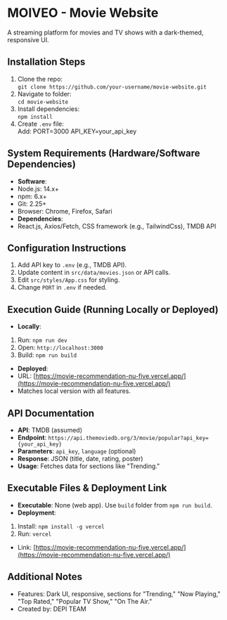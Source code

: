 # MOIVEO - Movie Website

A streaming platform for movies and TV shows with a dark-themed, responsive UI.

## Installation Steps

1. Clone the repo:  
   `git clone https://github.com/your-username/movie-website.git`  
2. Navigate to folder:  
   `cd movie-website`  
3. Install dependencies:  
   `npm install`  
4. Create `.env` file:  
   Add:  PORT=3000
         API_KEY=your_api_key
   
## System Requirements (Hardware/Software Dependencies)

- **Software**:
- Node.js: 14.x+  
- npm: 6.x+  
- Git: 2.25+  
- Browser: Chrome, Firefox, Safari  
- **Dependencies**:  
- React.js, Axios/Fetch, CSS framework (e.g., TailwindCss), TMDB API

## Configuration Instructions

1. Add API key to `.env` (e.g., TMDB API).  
2. Update content in `src/data/movies.json` or API calls.  
3. Edit `src/styles/App.css` for styling.  
4. Change `PORT` in `.env` if needed.

## Execution Guide (Running Locally or Deployed)

- **Locally**:  
1. Run: `npm run dev`  
2. Open: `http://localhost:3000`  
3. Build: `npm run build`  
- **Deployed**:  
- URL: [https://movie-recommendation-nu-five.vercel.app/](https://movie-recommendation-nu-five.vercel.app/)
- Matches local version with all features.

## API Documentation

- **API**: TMDB (assumed)  
- **Endpoint**: `https://api.themoviedb.org/3/movie/popular?api_key={your_api_key}`  
- **Parameters**: `api_key`, `language` (optional)  
- **Response**: JSON (title, date, rating, poster)  
- **Usage**: Fetches data for sections like "Trending."

## Executable Files & Deployment Link

- **Executable**: None (web app). Use `build` folder from `npm run build`.  
- **Deployment**:  
1. Install: `npm install -g vercel`  
2. Run: `vercel`  
- Link: [https://movie-recommendation-nu-five.vercel.app/](https://movie-recommendation-nu-five.vercel.app/)

## Additional Notes

- Features: Dark UI, responsive, sections for "Trending," "Now Playing," "Top Rated," "Popular TV Show," "On The Air."  
- Created by: DEPI TEAM  

